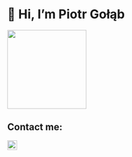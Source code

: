 # 👋 Hi, I’m Piotr Gołąb

<img height="180em" src="https://github-readme-stats.vercel.app/api?username=gpiootrek&show_icons=true&hide_border=true&&count_private=true&include_all_commits=true" />

## Contact me:

[<img align="left" alt="LinkedIn - Piotr Gołąb" width="22px" src="https://cdn.jsdelivr.net/npm/simple-icons@v3/icons/linkedin.svg" />][linkedin]

<br />


[linkedin]: https://www.linkedin.com/in/piotr-gołąb/
